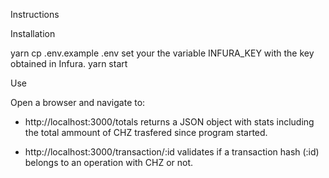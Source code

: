 Instructions

Installation

yarn
cp .env.example .env
set your the variable INFURA_KEY with the key obtained in Infura.
yarn start

Use

Open a browser and navigate to:
- http://localhost:3000/totals
returns a JSON object with stats including the total ammount of CHZ trasfered since program started.

- http://localhost:3000/transaction/:id
validates if a transaction hash (:id) belongs to an operation with CHZ or not.
